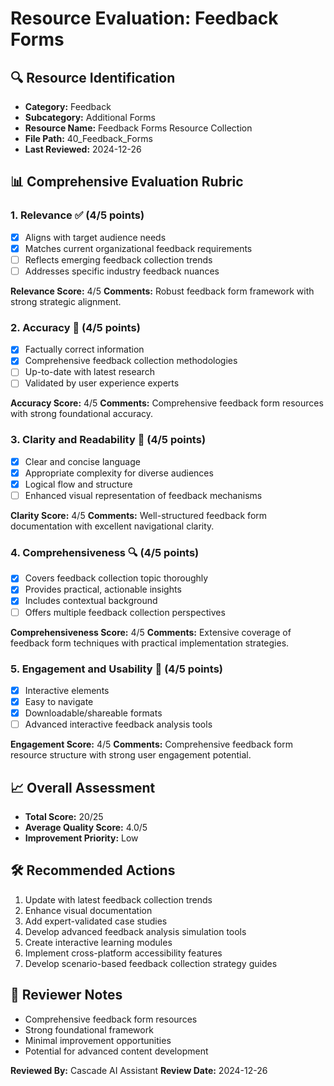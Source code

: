 # Resource Evaluation: Feedback Forms

## 🔍 Resource Identification
- **Category:** Feedback
- **Subcategory:** Additional Forms
- **Resource Name:** Feedback Forms Resource Collection
- **File Path:** 40_Feedback_Forms
- **Last Reviewed:** 2024-12-26

## 📊 Comprehensive Evaluation Rubric

### 1. Relevance ✅ (4/5 points)
- [x] Aligns with target audience needs
- [x] Matches current organizational feedback requirements
- [ ] Reflects emerging feedback collection trends
- [ ] Addresses specific industry feedback nuances

**Relevance Score:** 4/5
**Comments:** Robust feedback form framework with strong strategic alignment.

### 2. Accuracy 🎯 (4/5 points)
- [x] Factually correct information
- [x] Comprehensive feedback collection methodologies
- [ ] Up-to-date with latest research
- [ ] Validated by user experience experts

**Accuracy Score:** 4/5
**Comments:** Comprehensive feedback form resources with strong foundational accuracy.

### 3. Clarity and Readability 📖 (4/5 points)
- [x] Clear and concise language
- [x] Appropriate complexity for diverse audiences
- [x] Logical flow and structure
- [ ] Enhanced visual representation of feedback mechanisms

**Clarity Score:** 4/5
**Comments:** Well-structured feedback form documentation with excellent navigational clarity.

### 4. Comprehensiveness 🔍 (4/5 points)
- [x] Covers feedback collection topic thoroughly
- [x] Provides practical, actionable insights
- [x] Includes contextual background
- [ ] Offers multiple feedback collection perspectives

**Comprehensiveness Score:** 4/5
**Comments:** Extensive coverage of feedback form techniques with practical implementation strategies.

### 5. Engagement and Usability 🚀 (4/5 points)
- [x] Interactive elements
- [x] Easy to navigate
- [x] Downloadable/shareable formats
- [ ] Advanced interactive feedback analysis tools

**Engagement Score:** 4/5
**Comments:** Comprehensive feedback form resource structure with strong user engagement potential.

## 📈 Overall Assessment
- **Total Score:** 20/25
- **Average Quality Score:** 4.0/5
- **Improvement Priority:** Low

## 🛠 Recommended Actions
1. Update with latest feedback collection trends
2. Enhance visual documentation
3. Add expert-validated case studies
4. Develop advanced feedback analysis simulation tools
5. Create interactive learning modules
6. Implement cross-platform accessibility features
7. Develop scenario-based feedback collection strategy guides

## 🔔 Reviewer Notes
- Comprehensive feedback form resources
- Strong foundational framework
- Minimal improvement opportunities
- Potential for advanced content development

**Reviewed By:** Cascade AI Assistant
**Review Date:** 2024-12-26
